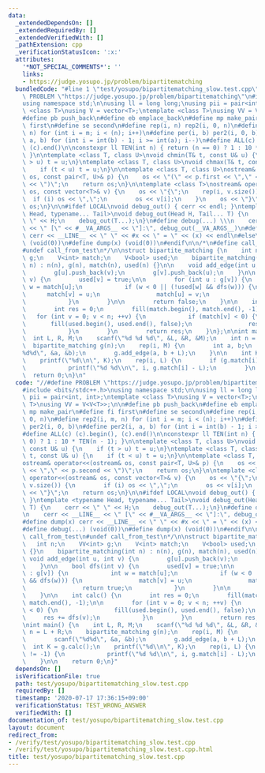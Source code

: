 ```yaml
---
data:
  _extendedDependsOn: []
  _extendedRequiredBy: []
  _extendedVerifiedWith: []
  _pathExtension: cpp
  _verificationStatusIcon: ':x:'
  attributes:
    '*NOT_SPECIAL_COMMENTS*': ''
    links:
    - https://judge.yosupo.jp/problem/bipartitematching
  bundledCode: "#line 1 \"test/yosupo/bipartitematching_slow.test.cpp\"\n//#define\
    \ PROBLEM \"https://judge.yosupo.jp/problem/bipartitematching\"\n#include <bits/stdc++.h>\n\
    using namespace std;\n\nusing ll = long long;\nusing pii = pair<int, int>;\ntemplate\
    \ <class T>\nusing V = vector<T>;\ntemplate <class T>\nusing VV = V<V<T>>;\n\n\
    #define pb push_back\n#define eb emplace_back\n#define mp make_pair\n#define fi\
    \ first\n#define se second\n#define rep(i, n) rep2(i, 0, n)\n#define rep2(i, m,\
    \ n) for (int i = m; i < (n); i++)\n#define per(i, b) per2(i, 0, b)\n#define per2(i,\
    \ a, b) for (int i = int(b) - 1; i >= int(a); i--)\n#define ALL(c) (c).begin(),\
    \ (c).end()\n\nconstexpr ll TEN(int n) { return (n == 0) ? 1 : 10 * TEN(n - 1);\
    \ }\n\ntemplate <class T, class U>\nvoid chmin(T& t, const U& u) {\n    if (t\
    \ > u) t = u;\n}\ntemplate <class T, class U>\nvoid chmax(T& t, const U& u) {\n\
    \    if (t < u) t = u;\n}\n\ntemplate <class T, class U>\nostream& operator<<(ostream&\
    \ os, const pair<T, U>& p) {\n    os << \"(\" << p.first << \",\" << p.second\
    \ << \")\";\n    return os;\n}\n\ntemplate <class T>\nostream& operator<<(ostream&\
    \ os, const vector<T>& v) {\n    os << \"{\";\n    rep(i, v.size()) {\n      \
    \  if (i) os << \",\";\n        os << v[i];\n    }\n    os << \"}\";\n    return\
    \ os;\n}\n\n#ifdef LOCAL\nvoid debug_out() { cerr << endl; }\ntemplate <typename\
    \ Head, typename... Tail>\nvoid debug_out(Head H, Tail... T) {\n    cerr << \"\
    \ \" << H;\n    debug_out(T...);\n}\n#define debug(...) \\\n    cerr << __LINE__\
    \ << \" [\" << #__VA_ARGS__ << \"]:\", debug_out(__VA_ARGS__)\n#define dump(x)\
    \ cerr << __LINE__ << \" \" << #x << \" = \" << (x) << endl\n#else\n#define debug(...)\
    \ (void(0))\n#define dump(x) (void(0))\n#endif\n\n/*\n#define call_from_test\n\
    #undef call_from_test\n*/\n\nstruct bipartite_matching {\n    int n;\n    VV<int>\
    \ g;\n    V<int> match;\n    V<bool> used;\n    bipartite_matching() {}\n    bipartite_matching(int\
    \ n) : n(n), g(n), match(n), used(n) {}\n\n    void add_edge(int u, int v) {\n\
    \        g[u].push_back(v);\n        g[v].push_back(u);\n    }\n\n    bool dfs(int\
    \ v) {\n        used[v] = true;\n\n        for (int u : g[v]) {\n            int\
    \ w = match[u];\n            if (w < 0 || (!used[w] && dfs(w))) {\n          \
    \      match[v] = u;\n                match[u] = v;\n                return true;\n\
    \            }\n        }\n\n        return false;\n    }\n\n    int calc() {\n\
    \        int res = 0;\n        fill(match.begin(), match.end(), -1);\n\n     \
    \   for (int v = 0; v < n; ++v) {\n            if (match[v] < 0) {\n         \
    \       fill(used.begin(), used.end(), false);\n                res += dfs(v);\n\
    \            }\n        }\n        return res;\n    }\n};\n\nint main() {\n  \
    \  int L, R, M;\n    scanf(\"%d %d %d\", &L, &R, &M);\n    int n = L + R;\n  \
    \  bipartite_matching g(n);\n    rep(i, M) {\n        int a, b;\n        scanf(\"\
    %d%d\", &a, &b);\n        g.add_edge(a, b + L);\n    }\n\n    int K = g.calc();\n\
    \    printf(\"%d\\n\", K);\n    rep(i, L) {\n        if (g.match[i] != -1) {\n\
    \            printf(\"%d %d\\n\", i, g.match[i] - L);\n        }\n    }\n\n  \
    \  return 0;\n}\n"
  code: "//#define PROBLEM \"https://judge.yosupo.jp/problem/bipartitematching\"\n\
    #include <bits/stdc++.h>\nusing namespace std;\n\nusing ll = long long;\nusing\
    \ pii = pair<int, int>;\ntemplate <class T>\nusing V = vector<T>;\ntemplate <class\
    \ T>\nusing VV = V<V<T>>;\n\n#define pb push_back\n#define eb emplace_back\n#define\
    \ mp make_pair\n#define fi first\n#define se second\n#define rep(i, n) rep2(i,\
    \ 0, n)\n#define rep2(i, m, n) for (int i = m; i < (n); i++)\n#define per(i, b)\
    \ per2(i, 0, b)\n#define per2(i, a, b) for (int i = int(b) - 1; i >= int(a); i--)\n\
    #define ALL(c) (c).begin(), (c).end()\n\nconstexpr ll TEN(int n) { return (n ==\
    \ 0) ? 1 : 10 * TEN(n - 1); }\n\ntemplate <class T, class U>\nvoid chmin(T& t,\
    \ const U& u) {\n    if (t > u) t = u;\n}\ntemplate <class T, class U>\nvoid chmax(T&\
    \ t, const U& u) {\n    if (t < u) t = u;\n}\n\ntemplate <class T, class U>\n\
    ostream& operator<<(ostream& os, const pair<T, U>& p) {\n    os << \"(\" << p.first\
    \ << \",\" << p.second << \")\";\n    return os;\n}\n\ntemplate <class T>\nostream&\
    \ operator<<(ostream& os, const vector<T>& v) {\n    os << \"{\";\n    rep(i,\
    \ v.size()) {\n        if (i) os << \",\";\n        os << v[i];\n    }\n    os\
    \ << \"}\";\n    return os;\n}\n\n#ifdef LOCAL\nvoid debug_out() { cerr << endl;\
    \ }\ntemplate <typename Head, typename... Tail>\nvoid debug_out(Head H, Tail...\
    \ T) {\n    cerr << \" \" << H;\n    debug_out(T...);\n}\n#define debug(...) \\\
    \n    cerr << __LINE__ << \" [\" << #__VA_ARGS__ << \"]:\", debug_out(__VA_ARGS__)\n\
    #define dump(x) cerr << __LINE__ << \" \" << #x << \" = \" << (x) << endl\n#else\n\
    #define debug(...) (void(0))\n#define dump(x) (void(0))\n#endif\n\n/*\n#define\
    \ call_from_test\n#undef call_from_test\n*/\n\nstruct bipartite_matching {\n \
    \   int n;\n    VV<int> g;\n    V<int> match;\n    V<bool> used;\n    bipartite_matching()\
    \ {}\n    bipartite_matching(int n) : n(n), g(n), match(n), used(n) {}\n\n   \
    \ void add_edge(int u, int v) {\n        g[u].push_back(v);\n        g[v].push_back(u);\n\
    \    }\n\n    bool dfs(int v) {\n        used[v] = true;\n\n        for (int u\
    \ : g[v]) {\n            int w = match[u];\n            if (w < 0 || (!used[w]\
    \ && dfs(w))) {\n                match[v] = u;\n                match[u] = v;\n\
    \                return true;\n            }\n        }\n\n        return false;\n\
    \    }\n\n    int calc() {\n        int res = 0;\n        fill(match.begin(),\
    \ match.end(), -1);\n\n        for (int v = 0; v < n; ++v) {\n            if (match[v]\
    \ < 0) {\n                fill(used.begin(), used.end(), false);\n           \
    \     res += dfs(v);\n            }\n        }\n        return res;\n    }\n};\n\
    \nint main() {\n    int L, R, M;\n    scanf(\"%d %d %d\", &L, &R, &M);\n    int\
    \ n = L + R;\n    bipartite_matching g(n);\n    rep(i, M) {\n        int a, b;\n\
    \        scanf(\"%d%d\", &a, &b);\n        g.add_edge(a, b + L);\n    }\n\n  \
    \  int K = g.calc();\n    printf(\"%d\\n\", K);\n    rep(i, L) {\n        if (g.match[i]\
    \ != -1) {\n            printf(\"%d %d\\n\", i, g.match[i] - L);\n        }\n\
    \    }\n\n    return 0;\n}"
  dependsOn: []
  isVerificationFile: true
  path: test/yosupo/bipartitematching_slow.test.cpp
  requiredBy: []
  timestamp: '2020-07-17 17:36:15+09:00'
  verificationStatus: TEST_WRONG_ANSWER
  verifiedWith: []
documentation_of: test/yosupo/bipartitematching_slow.test.cpp
layout: document
redirect_from:
- /verify/test/yosupo/bipartitematching_slow.test.cpp
- /verify/test/yosupo/bipartitematching_slow.test.cpp.html
title: test/yosupo/bipartitematching_slow.test.cpp
---
```

